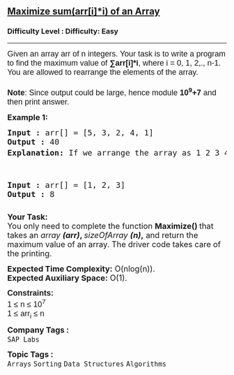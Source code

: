 <h2><a href="https://www.geeksforgeeks.org/problems/maximize-arrii-of-an-array0026/1?page=6&sortBy=submissions">Maximize sum(arr[i]*i) of an Array</a></h2><h3>Difficulty Level : Difficulty: Easy</h3><hr><div class="problems_problem_content__Xm_eO"><p><span style="font-size: 18px;"><span style="font-family: arial,helvetica,sans-serif;">Given an array arr of n integers. Your task is to write a program to find the maximum value of <strong>∑arr[i]*i</strong>, where i = 0, 1, 2,., n-1. You are allowed to rearrange the elements of the array.<br><strong><br>Note</strong>: Since output could be large, hence module <strong>10<sup>9</sup>+7</strong> and then print answer.</span></span></p>
<p><span style="font-size: 18px;"><strong>Example 1:</strong></span></p>
<pre><span style="font-size: 18px;"><strong>Input :</strong> arr[] = [5, 3, 2, 4, 1]
<strong>Output :</strong> 40
<strong>Explanation: </strong>If we arrange the array as 1 2 3 4 5 then we can see that the minimum index will multiply with minimum number and maximum index will multiply with maximum number.So, 1*0+2*1+3*2+4*3+5*4=0+2+6+12+20 = 40 mod(10<sup>9</sup>+7) = 40

</span></pre>
<pre><span style="font-size: 18px;"><strong>Input :</strong> arr[] = [1, 2, 3]
<strong>Output :</strong> 8
</span></pre>
<p><br><span style="font-size: 18px;"><strong>Your Task:</strong><br>You only need to complete the function <strong>Maximize() </strong>that takes an&nbsp;<em>array <strong>(arr)</strong></em><strong>, </strong><em>sizeOfArray <strong>(n)</strong></em><strong>,</strong>&nbsp;and return the maximum value of an array. The driver code takes care of the printing.</span></p>
<p><span style="font-size: 18px;"><strong>Expected Time Complexity:</strong>&nbsp;O(nlog(n)).<br><strong>Expected Auxiliary Space:</strong>&nbsp;O(1).</span></p>
<p><span style="font-size: 18px;"><span style="font-family: arial,helvetica,sans-serif;"><strong>Constraints:</strong><br>1 ≤ n ≤ 10<sup>7</sup><br>1 ≤ arr<sub>i</sub> ≤ n</span></span></p></div><p><span style=font-size:18px><strong>Company Tags : </strong><br><code>SAP Labs</code>&nbsp;<br><p><span style=font-size:18px><strong>Topic Tags : </strong><br><code>Arrays</code>&nbsp;<code>Sorting</code>&nbsp;<code>Data Structures</code>&nbsp;<code>Algorithms</code>&nbsp;